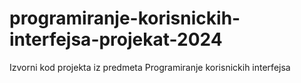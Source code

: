 # programiranje-korisnickih-interfejsa-projekat-2024
Izvorni kod projekta iz predmeta Programiranje korisnickih interfejsa
